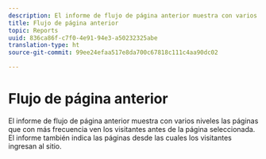 ```yaml
---
description: El informe de flujo de página anterior muestra con varios niveles las páginas que con más frecuencia ven los visitantes antes de la página seleccionada. El informe también indica las páginas desde las cuales los visitantes ingresan al sitio.
title: Flujo de página anterior
topic: Reports
uuid: 836ca86f-c7f0-4e91-94e3-a50232325abe
translation-type: ht
source-git-commit: 99ee24efaa517e8da700c67818c111c4aa90dc02

---
```



# Flujo de página anterior

El informe de flujo de página anterior muestra con varios niveles las páginas que con más frecuencia ven los visitantes antes de la página seleccionada. El informe también indica las páginas desde las cuales los visitantes ingresan al sitio.

